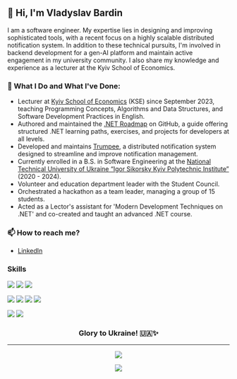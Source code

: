 ## 👋 Hi, I'm Vladyslav Bardin

I am a software engineer. My expertise lies in designing and improving sophisticated tools, with a recent focus on a highly scalable distributed notification system. In addition to these technical pursuits, I'm involved in backend development for a gen-AI platform and maintain active engagement in my university community. I also share my knowledge and experience as a lecturer at the Kyiv School of Economics.

### 🌱 What I Do and What I've Done:

- Lecturer at [Kyiv School of Economics](https://www.linkedin.com/school/eerc-kyiv-school-of-economics-kse-/) (KSE) since September 2023, teaching Programming Concepts, Algorithms and Data Structures, and Software Development Practices in English.
- Authored and maintained the [.NET Roadmap](https://github.com/Bardin08/dotnet-roadmap) on GitHub, a guide offering structured .NET learning paths, exercises, and projects for developers at all levels.
- Developed and maintains [Trumpee](https://github.com/trumpee), a distributed notification system designed to streamline and improve notification management.
- Currently enrolled in a B.S. in Software Engineering at the [National Technical University of Ukraine “Igor Sikorsky Kyiv Polytechnic Institute”](https://kpi.ua/en/) (2020 - 2024).
- Volunteer and education department leader with the Student Council.
- Orchestrated a hackathon as a team leader, managing a group of 15 students.
- Acted as a Lector's assistant for 'Modern Development Techniques on .NET' and co-created and taught an advanced .NET course.

### 📫 How to reach me?
- [LinkedIn](https://www.linkedin.com/in/bardin08/) 

### Skills
![](https://img.shields.io/badge/.NET-5C2D91?style=for-the-badge&logo=.net&logoColor=white)
![](https://img.shields.io/badge/C%23-239120?style=for-the-badge&logo=c-sharp&logoColor=white)
![](https://img.shields.io/badge/Python-3776AB?style=for-the-badge&logo=python&logoColor=white)

![](https://img.shields.io/badge/MySQL-00000F?style=for-the-badge&logo=mysql&logoColor=white)
![](https://img.shields.io/badge/PostgreSQL-316192?style=for-the-badge&logo=postgresql&logoColor=white)
![](https://img.shields.io/badge/MongoDB-4EA94B?style=for-the-badge&logo=mongodb&logoColor=white)
![](https://img.shields.io/badge/redis-%23DD0031.svg?&style=for-the-badge&logo=redis&logoColor=white)

![](https://img.shields.io/badge/Amazon_AWS-232F3E?style=for-the-badge&logo=amazon-aws&logoColor=white)
![](https://img.shields.io/badge/Microsoft_Azure-0089D6?style=for-the-badge&logo=microsoft-azure&logoColor=white)

<div align="center">
  <h3><strong>Glory to Ukraine! 🇺🇦✨</strong></h3>
</div>

---
<p align="center">
  <img href="#" src="https://github-readme-stats-bardin08s-projects.vercel.app/api?username=Bardin08&show_icons=true&theme=dark#gh-dark-mode-only"></img>
</p>

<p align="center">
  <img href="#" src="https://github-readme-stats-bardin08s-projects.vercel.app/api/top-langs?username=Bardin08&layout=compact&theme=dark#gh-dark-mode-only&langs_count=8"></img>
</p>
